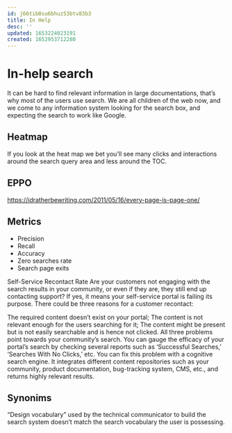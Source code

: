 ```yaml
---
id: j66tib0su6bhuz53btv83b3
title: In Help
desc: ''
updated: 1653224023191
created: 1652953712280
---
```


# In-help search 

It can be hard to find relevant information in large documentations, that’s why most of the users use search. 
We are all children of the web now, and we come to any information system looking for the search box, and expecting the search to work like Google. 

## Heatmap

If you look at the heat map we bet you’ll see many clicks and interactions around the search query area and less around the TOC. 

## EPPO

https://idratherbewriting.com/2011/05/16/every-page-is-page-one/ 

## Metrics 

- Precision
- Recall
- Accuracy
- Zero searches rate
- Search page exits

Self-Service Recontact Rate
Are your customers not engaging with the search results in your community, or even if they are, they still end up contacting support? If yes, it means your self-service portal is failing its purpose. There could be three reasons for a customer recontact:

The required content doesn’t exist on your portal;
The content is not relevant enough for the users searching for it;
The content might be present but is not easily searchable and is hence not clicked.
All three problems point towards your community’s search. You can gauge the efficacy of your portal’s search by checking several reports such as ‘Successful Searches,’ ‘Searches With No Clicks,’ etc. You can fix this problem with a cognitive search engine. It integrates different content repositories such as your community, product documentation, bug-tracking system, CMS, etc., and returns highly relevant results.

## Synonims

“Design vocabulary” used by the technical communicator to build the search system doesn’t match the search vocabulary the user is possessing.

